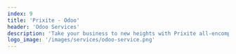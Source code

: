 ```yaml
---
index: 9
title: 'Prixite - Odoo'
header: 'Odoo Services'
description: 'Take your business to new heights with Prixite all-encompassing Odoo services. Our team of experts is dedicated to delivering top-notch development and flawless implementation, ensuring a customized and streamlined platform that is perfect for your needs.'
logo_image: '/images/services/odoo-service.png'
---
```

